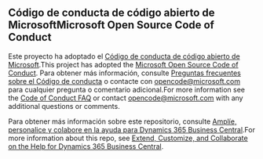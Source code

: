 ## <a name="microsoft-open-source-code-of-conduct"></a><span data-ttu-id="796e5-101">Código de conducta de código abierto de Microsoft</span><span class="sxs-lookup"><span data-stu-id="796e5-101">Microsoft Open Source Code of Conduct</span></span>

<span data-ttu-id="796e5-102">Este proyecto ha adoptado el [Código de conducta de código abierto de Microsoft](https://opensource.microsoft.com/codeofconduct/).</span><span class="sxs-lookup"><span data-stu-id="796e5-102">This project has adopted the [Microsoft Open Source Code of Conduct](https://opensource.microsoft.com/codeofconduct/).</span></span>
<span data-ttu-id="796e5-103">Para obtener más información, consulte [Preguntas frecuentes sobre el Código de conducta](https://opensource.microsoft.com/codeofconduct/faq/) o contacte con [opencode@microsoft.com](mailto:opencode@microsoft.com) para cualquier pregunta o comentario adicional.</span><span class="sxs-lookup"><span data-stu-id="796e5-103">For more information see the [Code of Conduct FAQ](https://opensource.microsoft.com/codeofconduct/faq/) or contact [opencode@microsoft.com](mailto:opencode@microsoft.com) with any additional questions or comments.</span></span>

<span data-ttu-id="796e5-104">Para obtener más información sobre este repositorio, consulte [Amplíe, personalice y colabore en la ayuda para Dynamics 365 Business Central](https://docs.microsoft.com/en-us/dynamics365/business-central/dev-itpro/help/contributor-guide).</span><span class="sxs-lookup"><span data-stu-id="796e5-104">For more information about this repo, see [Extend, Customize, and Collaborate on the Help for Dynamics 365 Business Central](https://docs.microsoft.com/en-us/dynamics365/business-central/dev-itpro/help/contributor-guide).</span></span>